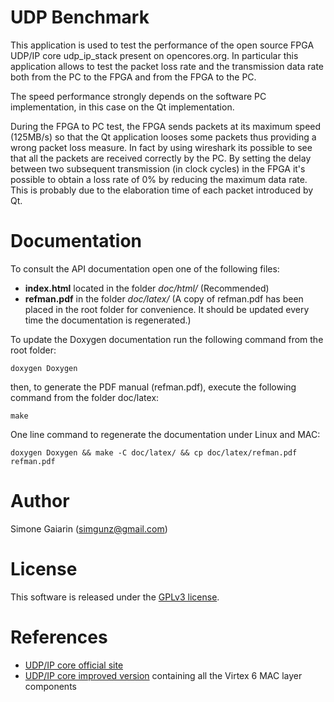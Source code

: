 UDP Benchmark
=============
This application is used to test the performance of the open source FPGA UDP/IP core udp_ip_stack present on opencores.org.
In particular this application allows to test the packet loss rate and the transmission data rate both from the PC to the FPGA
and from the FPGA to the PC.

The speed performance strongly depends on the software PC implementation, in this case on the Qt implementation.

During the FPGA to PC test, the FPGA sends packets at its maximum speed (125MB/s) so that the Qt application looses some packets
thus providing a wrong packet loss measure. In fact by using wireshark its possible to see that all the packets are received correctly by the
PC. By setting the delay between two subsequent transmission (in clock cycles) in the FPGA it's possible to obtain a loss rate of 0%
by reducing the maximum data rate. This is probably due to the elaboration time of each packet introduced by Qt.

Documentation
=============

To consult the API documentation open one of the following files:

* **index.html** located in the folder _doc/html/_ (Recommended)
* **refman.pdf** in the folder _doc/latex/_ (A copy of refman.pdf has been placed in the root folder for convenience.
                 It should be updated every time the documentation is regenerated.)

To update the Doxygen documentation run the following command from the root folder:

    doxygen Doxygen

then, to generate the PDF manual (refman.pdf), execute the following command from the folder doc/latex:

    make

One line command to regenerate the documentation under Linux and MAC:

    doxygen Doxygen && make -C doc/latex/ && cp doc/latex/refman.pdf refman.pdf

Author
======

Simone Gaiarin (simgunz@gmail.com)

License
=======

This software is released under the [GPLv3 license](www.gnu.org/copyleft/gpl.html).

References
==========

- [UDP/IP core official site](http://opencores.org/project,udp_ip_stack)
- [UDP/IP core improved version](https://github.com/simgunz/udp_ip_stack) containing all the Virtex 6 MAC layer components
